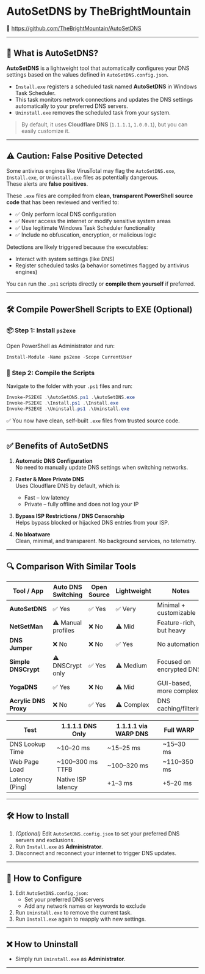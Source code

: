 # AutoSetDNS by TheBrightMountain

🔗 https://github.com/TheBrightMountain/AutoSetDNS

---

## 📘 What is AutoSetDNS?

**AutoSetDNS** is a lightweight tool that automatically configures your DNS settings based on the values defined in `AutoSetDNS.config.json`.

- `Install.exe` registers a scheduled task named **AutoSetDNS** in Windows Task Scheduler.
- This task monitors network connections and updates the DNS settings automatically to your preferred DNS servers.
- `Uninstall.exe` removes the scheduled task from your system.

> By default, it uses **Cloudflare DNS** (`1.1.1.1`, `1.0.0.1`), but you can easily customize it.

---

## ⚠️ Caution: False Positive Detected

Some antivirus engines like VirusTotal may flag the `AutoSetDNS.exe`, `Install.exe`, or `Uninstall.exe` files as potentially dangerous.  
These alerts are **false positives**.

These `.exe` files are compiled from **clean, transparent PowerShell source code** that has been reviewed and verified to:

- ✅ Only perform local DNS configuration  
- ✅ Never access the internet or modify sensitive system areas  
- ✅ Use legitimate Windows Task Scheduler functionality  
- ✅ Include no obfuscation, encryption, or malicious logic

Detections are likely triggered because the executables:
- Interact with system settings (like DNS)
- Register scheduled tasks (a behavior sometimes flagged by antivirus engines)

You can run the `.ps1` scripts directly or **compile them yourself** if preferred.

---

## 🛠️ Compile PowerShell Scripts to EXE (Optional)

### 📦 Step 1: Install `ps2exe`

Open PowerShell as Administrator and run:

```powershell
Install-Module -Name ps2exe -Scope CurrentUser
```

### 📄 Step 2: Compile the Scripts

Navigate to the folder with your `.ps1` files and run:

```powershell
Invoke-PS2EXE .\AutoSetDNS.ps1 .\AutoSetDNS.exe
Invoke-PS2EXE .\Install.ps1 .\Install.exe
Invoke-PS2EXE .\Uninstall.ps1 .\Uninstall.exe
```

✅ You now have clean, self-built `.exe` files from trusted source code.

---

## ✅ Benefits of AutoSetDNS

1. **Automatic DNS Configuration**  
   No need to manually update DNS settings when switching networks.

2. **Faster & More Private DNS**  
   Uses Cloudflare DNS by default, which is:
   - Fast – low latency  
   - Private – fully offline and does not log your IP

3. **Bypass ISP Restrictions / DNS Censorship**  
   Helps bypass blocked or hijacked DNS entries from your ISP.

4. **No bloatware**  
   Clean, minimal, and transparent. No background services, no telemetry.

---

## 🔍 Comparison With Similar Tools

| Tool / App         | Auto DNS Switching | Open Source | Lightweight | Notes |
|--------------------|--------------------|-------------|-------------|-------|
| **AutoSetDNS**     | ✅ Yes              | ✅ Yes      | ✅ Very     | Minimal + customizable |
| **NetSetMan**      | ⚠️ Manual profiles  | ❌ No       | ⚠️ Mid      | Feature-rich, but heavy |
| **DNS Jumper**     | ❌ No               | ❌ No       | ✅ Yes      | No automation |
| **Simple DNSCrypt**| ⚠️ DNSCrypt only    | ✅ Yes      | ⚠️ Medium   | Focused on encrypted DNS |
| **YogaDNS**        | ✅ Yes              | ❌ No       | ⚠️ Mid      | GUI-based, more complex |
| **Acrylic DNS Proxy** | ❌ No            | ✅ Yes      | ⚠️ Complex  | DNS caching/filtering |

| Test             | 1.1.1.1 DNS Only        | 1.1.1.1 via WARP DNS     | Full WARP              |
|------------------|-------------------------|--------------------------|------------------------|
| DNS Lookup Time  | ~10–20 ms               | ~15–25 ms                | ~15–30 ms              |
| Web Page Load    | ~100–300 ms TTFB        | ~100–320 ms              | ~110–350 ms            |
| Latency (Ping)   | Native ISP latency      | +1–3 ms                  | +5–20 ms               |

---

## 🛠️ How to Install

1. *(Optional)* Edit `AutoSetDNS.config.json` to set your preferred DNS servers and exclusions.
2. Run `Install.exe` as **Administrator**.
3. Disconnect and reconnect your internet to trigger DNS updates.

---

## 🔧 How to Configure

1. Edit `AutoSetDNS.config.json`:
   - Set your preferred DNS servers
   - Add any network names or keywords to exclude
2. Run `Uninstall.exe` to remove the current task.
3. Run `Install.exe` again to reapply with new settings.

---

## ❌ How to Uninstall

- Simply run `Uninstall.exe`  as **Administrator**.

---
